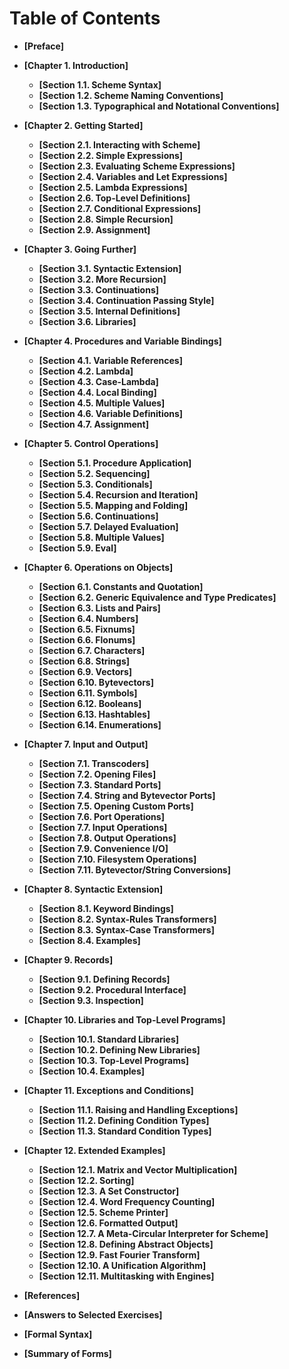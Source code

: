 Table of Contents
=================

-   **[Preface]**
-   **[Chapter 1. Introduction]**
    -   **[Section 1.1. Scheme Syntax]**
    -   **[Section 1.2. Scheme Naming Conventions]**
    -   **[Section 1.3. Typographical and Notational Conventions]**

-   **[Chapter 2. Getting Started]**
    -   **[Section 2.1. Interacting with Scheme]**
    -   **[Section 2.2. Simple Expressions]**
    -   **[Section 2.3. Evaluating Scheme Expressions]**
    -   **[Section 2.4. Variables and Let Expressions]**
    -   **[Section 2.5. Lambda Expressions]**
    -   **[Section 2.6. Top-Level Definitions]**
    -   **[Section 2.7. Conditional Expressions]**
    -   **[Section 2.8. Simple Recursion]**
    -   **[Section 2.9. Assignment]**

-   **[Chapter 3. Going Further]**
    -   **[Section 3.1. Syntactic Extension]**
    -   **[Section 3.2. More Recursion]**
    -   **[Section 3.3. Continuations]**
    -   **[Section 3.4. Continuation Passing Style]**
    -   **[Section 3.5. Internal Definitions]**
    -   **[Section 3.6. Libraries]**

-   **[Chapter 4. Procedures and Variable Bindings]**
    -   **[Section 4.1. Variable References]**
    -   **[Section 4.2. Lambda]**
    -   **[Section 4.3. Case-Lambda]**
    -   **[Section 4.4. Local Binding]**
    -   **[Section 4.5. Multiple Values]**
    -   **[Section 4.6. Variable Definitions]**
    -   **[Section 4.7. Assignment]**

-   **[Chapter 5. Control Operations]**
    -   **[Section 5.1. Procedure Application]**
    -   **[Section 5.2. Sequencing]**
    -   **[Section 5.3. Conditionals]**
    -   **[Section 5.4. Recursion and Iteration]**
    -   **[Section 5.5. Mapping and Folding]**
    -   **[Section 5.6. Continuations]**
    -   **[Section 5.7. Delayed Evaluation]**
    -   **[Section 5.8. Multiple Values]**
    -   **[Section 5.9. Eval]**

-   **[Chapter 6. Operations on Objects]**
    -   **[Section 6.1. Constants and Quotation]**
    -   **[Section 6.2. Generic Equivalence and Type Predicates]**
    -   **[Section 6.3. Lists and Pairs]**
    -   **[Section 6.4. Numbers]**
    -   **[Section 6.5. Fixnums]**
    -   **[Section 6.6. Flonums]**
    -   **[Section 6.7. Characters]**
    -   **[Section 6.8. Strings]**
    -   **[Section 6.9. Vectors]**
    -   **[Section 6.10. Bytevectors]**
    -   **[Section 6.11. Symbols]**
    -   **[Section 6.12. Booleans]**
    -   **[Section 6.13. Hashtables]**
    -   **[Section 6.14. Enumerations]**

-   **[Chapter 7. Input and Output]**
    -   **[Section 7.1. Transcoders]**
    -   **[Section 7.2. Opening Files]**
    -   **[Section 7.3. Standard Ports]**
    -   **[Section 7.4. String and Bytevector Ports]**
    -   **[Section 7.5. Opening Custom Ports]**
    -   **[Section 7.6. Port Operations]**
    -   **[Section 7.7. Input Operations]**
    -   **[Section 7.8. Output Operations]**
    -   **[Section 7.9. Convenience I/O]**
    -   **[Section 7.10. Filesystem Operations]**
    -   **[Section 7.11. Bytevector/String Conversions]**

-   **[Chapter 8. Syntactic Extension]**
    -   **[Section 8.1. Keyword Bindings]**
    -   **[Section 8.2. Syntax-Rules Transformers]**
    -   **[Section 8.3. Syntax-Case Transformers]**
    -   **[Section 8.4. Examples]**

-   **[Chapter 9. Records]**
    -   **[Section 9.1. Defining Records]**
    -   **[Section 9.2. Procedural Interface]**
    -   **[Section 9.3. Inspection]**

-   **[Chapter 10. Libraries and Top-Level Programs]**
    -   **[Section 10.1. Standard Libraries]**
    -   **[Section 10.2. Defining New Libraries]**
    -   **[Section 10.3. Top-Level Programs]**
    -   **[Section 10.4. Examples]**

-   **[Chapter 11. Exceptions and Conditions]**
    -   **[Section 11.1. Raising and Handling Exceptions]**
    -   **[Section 11.2. Defining Condition Types]**
    -   **[Section 11.3. Standard Condition Types]**

-   **[Chapter 12. Extended Examples]**
    -   **[Section 12.1. Matrix and Vector Multiplication]**
    -   **[Section 12.2. Sorting]**
    -   **[Section 12.3. A Set Constructor]**
    -   **[Section 12.4. Word Frequency Counting]**
    -   **[Section 12.5. Scheme Printer]**
    -   **[Section 12.6. Formatted Output]**
    -   **[Section 12.7. A Meta-Circular Interpreter for Scheme]**
    -   **[Section 12.8. Defining Abstract Objects]**
    -   **[Section 12.9. Fast Fourier Transform]**
    -   **[Section 12.10. A Unification Algorithm]**
    -   **[Section 12.11. Multitasking with Engines]**

-   **[References]**
-   **[Answers to Selected Exercises]**
-   **[Formal Syntax]**
-   **[Summary of Forms]**
